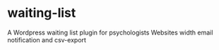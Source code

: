 # waiting-list
A Wordpress waiting list plugin for psychologists Websites width email notification and csv-export
